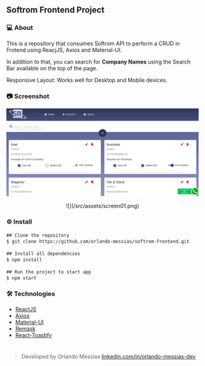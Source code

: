 ## Softrom Frontend Project

### :computer: About

This is a repository that consumes Softrom API to perform a CRUD in Frotend using ReacjJS, Axios and Material-UI.

In addition to that, you can search for **Company Names** using the Search Bar available on the top of the page.

Responsive Layout: Works well for Desktop and Mobile devices.

### :camera: Screenshot
![](/src/assets/screen01.png)

<p align="center">![](/src/assets/screen01.png)</p>


### :gear: Install
```
## Clone the repository
$ git clone https://github.com/orlando-messias/softrom-frontend.git

## Install all dependencies
$ npm install

## Run the project to start app
$ npm start
```

### :hammer_and_wrench: Technologies
- [ReactJS](https://reactjs.org)
- [Axios](https://github.com/axios/axios)
- [Material-UI](https://material-ui.com)
- [Remask](https://www.npmjs.com/package/remask)
- [React-Toastify](https://fkhadra.github.io/react-toastify)

#
> Developed by Orlando Messias [linkedin.com/in/orlando-messias-dev](https://www.linkedin.com/in/orlando-messias-dev)
